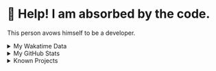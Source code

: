 # 🥺 Help! I am absorbed by the code. 

This person avows himself to be a developer.

<details>

<summary>My Wakatime Data</summary>

<!--START_SECTION:waka-->
![Lines of code](https://img.shields.io/badge/From%20Hello%20World%20I%27ve%20Written-8.8%20million%20lines%20of%20code-blue)

**🐱 My GitHub Data** 

> 📦 785.3 kB Used in GitHub's Storage 
 > 
> 🚫 Not Opted to Hire
 > 
> 📜 90 Public Repositories 
 > 
> 🔑 27 Private Repositories 
 > 
**I'm an Early 🐤** 

```text
🌞 Morning                2193 commits        ██████░░░░░░░░░░░░░░░░░░░   24.03 % 
🌆 Daytime                3906 commits        ███████████░░░░░░░░░░░░░░   42.80 % 
🌃 Evening                2952 commits        ████████░░░░░░░░░░░░░░░░░   32.35 % 
🌙 Night                  75 commits          ░░░░░░░░░░░░░░░░░░░░░░░░░   00.82 % 
```
📅 **I'm Most Productive on Tuesday** 

```text
Monday                   1135 commits        ███░░░░░░░░░░░░░░░░░░░░░░   12.44 % 
Tuesday                  1606 commits        ████░░░░░░░░░░░░░░░░░░░░░   17.60 % 
Wednesday                1600 commits        ████░░░░░░░░░░░░░░░░░░░░░   17.53 % 
Thursday                 1318 commits        ████░░░░░░░░░░░░░░░░░░░░░   14.44 % 
Friday                   1353 commits        ████░░░░░░░░░░░░░░░░░░░░░   14.83 % 
Saturday                 1137 commits        ███░░░░░░░░░░░░░░░░░░░░░░   12.46 % 
Sunday                   977 commits         ███░░░░░░░░░░░░░░░░░░░░░░   10.71 % 
```


**I Mostly Code in Go** 

```text
Go                       34 repos            ████████░░░░░░░░░░░░░░░░░   34.00 % 
TeX                      6 repos             ██░░░░░░░░░░░░░░░░░░░░░░░   06.00 % 
Rust                     3 repos             █░░░░░░░░░░░░░░░░░░░░░░░░   03.00 % 
Swift                    3 repos             █░░░░░░░░░░░░░░░░░░░░░░░░   03.00 % 
Shell                    2 repos             ░░░░░░░░░░░░░░░░░░░░░░░░░   02.00 % 
```




 Last Updated on 28/04/2024 01:20:20 UTC
<!--END_SECTION:waka-->

</details>

<details>
 
 <summary>My GitHub Stats</summary>

[![CDFMLR's github stats](https://github-readme-stats.vercel.app/api?username=cdfmlr&count_private=true&show_icons=true)](https://github.com/anuraghazra/github-readme-stats)
 
</details>

<details>

<summary>Known Projects</summary>

[![Star History Chart](https://api.star-history.com/svg?repos=cdfmlr/pyflowchart,cdfmlr/muvtuber,cdfmlr/crud,cdfmlr/murecom-verse-1,cdfmlr/murecom-intro&type=Date)](https://star-history.com/#cdfmlr/pyflowchart&cdfmlr/muvtuber&cdfmlr/crud&cdfmlr/murecom-verse-1&cdfmlr/murecom-intro&Date)

 </details>
